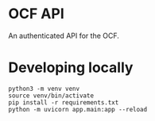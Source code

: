# OCF API

An authenticated API for the OCF.

# Developing locally

```
python3 -m venv venv
source venv/bin/activate
pip install -r requirements.txt
python -m uvicorn app.main:app --reload
```
